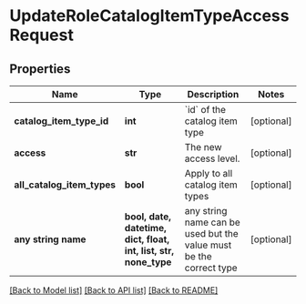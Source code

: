 # UpdateRoleCatalogItemTypeAccessRequest


## Properties
Name | Type | Description | Notes
------------ | ------------- | ------------- | -------------
**catalog_item_type_id** | **int** | &#x60;id&#x60; of the catalog item type | [optional] 
**access** | **str** | The new access level. | [optional] 
**all_catalog_item_types** | **bool** | Apply to all catalog item types | [optional] 
**any string name** | **bool, date, datetime, dict, float, int, list, str, none_type** | any string name can be used but the value must be the correct type | [optional]

[[Back to Model list]](../README.md#documentation-for-models) [[Back to API list]](../README.md#documentation-for-api-endpoints) [[Back to README]](../README.md)


